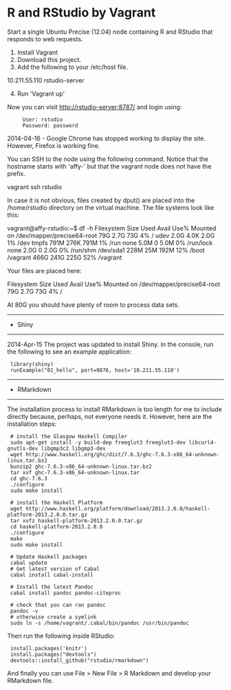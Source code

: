 R and RStudio by Vagrant
=======================

Start a single Ubuntu Precise (12.04) node containing R and RStudio that responds to web requests.

1. Install Vagrant
2. Download this project.
3. Add the following to your /etc/host file.

10.211.55.110	rstudio-server

4. Run 'Vagrant up'

Now you can visit <a target="_blank" href="http://rstudio-server:8787/">http://rstudio-server:8787/</a> and login using:

```
     User: rstudio
     Password: password
```


2014-04-16 - Google Chrome has stopped working to display the site. However, Firefox is working fine.

You can SSH to the node using the following command. Notice that the hostname starts with 'affy-' but that 
the vagrant node does not have the prefix.

vagrant ssh rstudio

In case it is not obvious, files created by dput() are placed into the /home/rstudio directory on the virtual 
machine. The file systems look like this:

vagrant@affy-rstudio:~$ df -h
Filesystem                  Size  Used Avail Use% Mounted on
/dev/mapper/precise64-root   79G  2.7G   73G   4% /
udev                        2.0G  4.0K  2.0G   1% /dev
tmpfs                       791M  276K  791M   1% /run
none                        5.0M     0  5.0M   0% /run/lock
none                        2.0G     0  2.0G   0% /run/shm
/dev/sda1                   228M   25M  192M  12% /boot
/vagrant                    466G  241G  225G  52% /vagrant

Your files are placed here:

Filesystem                  Size  Used Avail Use% Mounted on
/dev/mapper/precise64-root   79G  2.7G   73G   4% /

At 80G you should have plenty of room to process data sets.

----------------
- Shiny
----------------

2014-Apr-15 The project was updated to install Shiny. In the console, run the following to see an example application:

     library(shiny)
     runExample("01_hello", port=9876, host='10.211.55.110')

----------------
- RMarkdown
----------------

The installation process to install RMarkdown is too length for me to include directly because, perhaps, not everyone needs it. However, here are the installation steps:

     # install the Glasgow Haskell Compiler
     sudo apt-get install -y build-dep freeglut3 freeglut3-dev libcurl4-gnutls-dev libgmp3c2 libgmp3-dev 
     wget http://www.haskell.org/ghc/dist/7.6.3/ghc-7.6.3-x86_64-unknown-linux.tar.bz2
     bunzip2 ghc-7.6.3-x86_64-unknown-linux.tar.bz2
     tar xvf ghc-7.6.3-x86_64-unknown-linux.tar
     cd ghc-7.6.3
     ./configure
     sudo make install

     # install the Haskell Platform
     wget http://www.haskell.org/platform/download/2013.2.0.0/haskell-platform-2013.2.0.0.tar.gz
     tar xvfz haskell-platform-2013.2.0.0.tar.gz
     cd haskell-platform-2013.2.0.0
     ./configure
     make
     sudo make install

     # Update Haskell packages
     cabal update
     # Get latest version of Cabal
     cabal install cabal-install

     # Install the latest Pandoc
     cabal install pandoc pandoc-citeproc

     # check that you can ran pandoc
     pandoc -v
     # otherwise create a symlink
     sudo ln -s /home/vagrant/.cabal/bin/pandoc /usr/bin/pandoc

Then run the following inside RStudio:

     install.packages('knitr')
     install.packages("devtools")
     devtools::install_github("rstudio/rmarkdown")

And finally you can use File > New File > R Markdown and develop your RMarkdown file.

